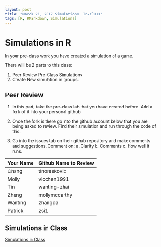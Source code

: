 ```yaml
---
layout: post
title: "March 21, 2017 Simulations  In-Class"
tags: [R, RMarkdown, Simulations]
---
```





# Simulations in R


In your pre-class work you have created a simulation of a game.

There will be 2 parts to this class: 
  
1. Peer Review Pre-Class Simulations
2. Create New simulation in groups. 




## Peer Review

1. In this part, take the pre-class lab that you have created before. Add a fork of it into your personal github. 


2. Once the fork is there go into the github account below that you are being asked to review. Find their simulation and run through the code of this. 

3. Go into the issues tab on their github repository and make comments and suggestions. Comment on:
    a. Clarity
    b. Comments
    c. How well it runs. 

  

| Your Name | Github Name to Review |
| --------- | ---------------------- |
| Chang | tinoreskovic |
| Molly | vicchen1991 | 
| Tin | wanting-zhai | 
| Zheng | mollymccarthy | 
|Wanting | zhangpa | 
| Patrick | zsi1 | 


## Simulations in Class

[Simulations in Class](https://classroom.github.com/group-assignment-invitations/e247cedcbf5c310a34e4c41d10bd054b)